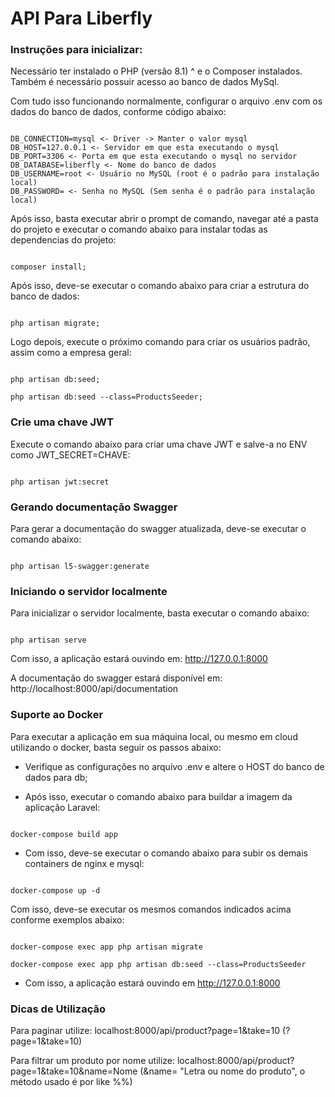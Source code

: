 # API Para Liberfly #

### Instruções para inicializar: ###

Necessário ter instalado o PHP (versão 8.1) ^ e o Composer instalados.
Também é necessário possuir acesso ao banco de dados MySql.

Com tudo isso funcionando normalmente, configurar o arquivo .env com os dados do banco de dados, conforme código abaixo:

```

DB_CONNECTION=mysql <- Driver -> Manter o valor mysql
DB_HOST=127.0.0.1 <- Servidor em que esta executando o mysql
DB_PORT=3306 <- Porta em que esta executando o mysql no servidor
DB_DATABASE=liberfly <- Nome do banco de dados
DB_USERNAME=root <- Usuário no MySQL (root é o padrão para instalação local)
DB_PASSWORD= <- Senha no MySQL (Sem senha é o padrão para instalação local)

```

Após isso, basta executar abrir o prompt de comando, navegar até a pasta do projeto e executar o comando abaixo para instalar todas as dependencias do projeto:


```

composer install;

```

Após isso, deve-se executar o comando abaixo para criar a estrutura do banco de dados:


```

php artisan migrate;

```

Logo depois, execute o próximo comando para criar os usuários padrão, assim como a empresa geral:

```

php artisan db:seed;

php artisan db:seed --class=ProductsSeeder;

```


### Crie uma chave JWT ###

Execute o comando abaixo para criar uma chave JWT e salve-a no ENV como JWT_SECRET=CHAVE:

```

php artisan jwt:secret

```


### Gerando documentação Swagger ###

Para gerar a documentação do swagger atualizada, deve-se executar o comando abaixo:

```

php artisan l5-swagger:generate

```


### Iniciando o servidor localmente ###

Para inicializar o servidor localmente, basta executar o comando abaixo:

```

php artisan serve

```

Com isso, a aplicação estará ouvindo em: http://127.0.0.1:8000

A documentação do swagger estará disponível em: http://localhost:8000/api/documentation



### Suporte ao Docker ###

Para executar a aplicação em sua máquina local, ou mesmo em cloud utilizando o docker, basta seguir os passos abaixo:

- Verifique as configurações no arquivo .env e altere o HOST do banco de dados para db;

- Após isso, executar o comando abaixo para buildar a imagem da aplicação Laravel:

```

docker-compose build app

```

- Com isso, deve-se executar o comando abaixo para subir os demais containers de nginx e mysql:

```

docker-compose up -d

```

Com isso, deve-se executar os mesmos comandos indicados acima conforme exemplos abaixo:


```

docker-compose exec app php artisan migrate

docker-compose exec app php artisan db:seed --class=ProductsSeeder

```

- Com isso, a aplicação estará ouvindo em http://127.0.0.1:8000



### Dicas de Utilização ###

Para paginar utilize: localhost:8000/api/product?page=1&take=10 (?page=1&take=10)

Para filtrar um produto por nome utilize: localhost:8000/api/product?page=1&take=10&name=Nome (&name= "Letra ou nome do produto", o método usado é por like %%)



